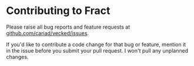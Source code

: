 # Contributing to Fract

Please raise all bug reports and feature requests at [github.com/cariad/vecked/issues](https://github.com/cariad/vecked/issues).

If you'd like to contribute a code change for that bug or feature, mention it in the issue before you submit your pull request. I won't pull any unplanned changes.
